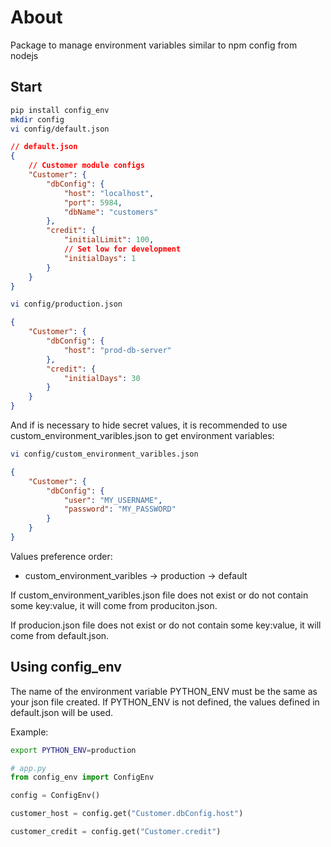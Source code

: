 # About

Package to manage environment variables similar to npm config from nodejs

## Start

```bash
pip install config_env
mkdir config
vi config/default.json
```

```json
// default.json
{
    // Customer module configs
    "Customer": {
        "dbConfig": {
            "host": "localhost",
            "port": 5984,
            "dbName": "customers"
        },
        "credit": {
            "initialLimit": 100,
            // Set low for development
            "initialDays": 1
        }
    }
}
```

```bash
vi config/production.json
```

```json
{
    "Customer": {
        "dbConfig": {
            "host": "prod-db-server"
        },
        "credit": {
            "initialDays": 30
        }
    }
}
```

And if is necessary to hide secret values, it is recommended to use custom_environment_varibles.json to get environment variables:

```bash
vi config/custom_environment_varibles.json
```

```json
{
    "Customer": {
        "dbConfig": {
            "user": "MY_USERNAME",
            "password": "MY_PASSWORD"
        }
    }
}
```

Values preference order:

-   custom_environment_varibles -> production -> default

If custom_environment_varibles.json file does not exist or do not contain some key:value, it will come from produciton.json.

If producion.json file does not exist or do not contain some key:value, it will come from default.json.

## Using config_env

The name of the environment variable PYTHON_ENV must be the same as your json file created.
If PYTHON_ENV is not defined, the values defined in default.json will be used.

Example:

```bash
export PYTHON_ENV=production
```

```python
# app.py
from config_env import ConfigEnv

config = ConfigEnv()

customer_host = config.get("Customer.dbConfig.host")

customer_credit = config.get("Customer.credit")
```
